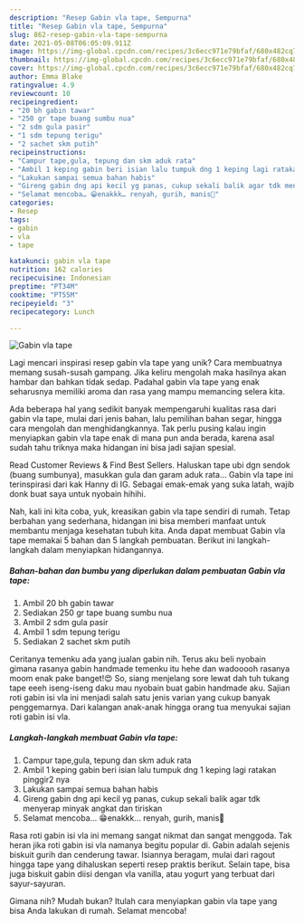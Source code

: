```yaml
---
description: "Resep Gabin vla tape, Sempurna"
title: "Resep Gabin vla tape, Sempurna"
slug: 862-resep-gabin-vla-tape-sempurna
date: 2021-05-08T06:05:09.911Z
image: https://img-global.cpcdn.com/recipes/3c6ecc971e79bfaf/680x482cq70/gabin-vla-tape-foto-resep-utama.jpg
thumbnail: https://img-global.cpcdn.com/recipes/3c6ecc971e79bfaf/680x482cq70/gabin-vla-tape-foto-resep-utama.jpg
cover: https://img-global.cpcdn.com/recipes/3c6ecc971e79bfaf/680x482cq70/gabin-vla-tape-foto-resep-utama.jpg
author: Emma Blake
ratingvalue: 4.9
reviewcount: 10
recipeingredient:
- "20 bh gabin tawar"
- "250 gr tape buang sumbu nua"
- "2 sdm gula pasir"
- "1 sdm tepung terigu"
- "2 sachet skm putih"
recipeinstructions:
- "Campur tape,gula, tepung dan skm aduk rata"
- "Ambil 1 keping gabin beri isian lalu tumpuk dng 1 keping lagi ratakan pinggir2 nya"
- "Lakukan sampai semua bahan habis"
- "Gireng gabin dng api kecil yg panas, cukup sekali balik agar tdk menyerap minyak angkat dan tiriskan"
- "Selamat mencoba… 😁enakkk… renyah, gurih, manis🥰"
categories:
- Resep
tags:
- gabin
- vla
- tape

katakunci: gabin vla tape 
nutrition: 162 calories
recipecuisine: Indonesian
preptime: "PT34M"
cooktime: "PT55M"
recipeyield: "3"
recipecategory: Lunch

---
```



![Gabin vla tape](https://img-global.cpcdn.com/recipes/3c6ecc971e79bfaf/680x482cq70/gabin-vla-tape-foto-resep-utama.jpg)

Lagi mencari inspirasi resep gabin vla tape yang unik? Cara membuatnya memang susah-susah gampang. Jika keliru mengolah maka hasilnya akan hambar dan bahkan tidak sedap. Padahal gabin vla tape yang enak seharusnya memiliki aroma dan rasa yang mampu memancing selera kita.

Ada beberapa hal yang sedikit banyak mempengaruhi kualitas rasa dari gabin vla tape, mulai dari jenis bahan, lalu pemilihan bahan segar, hingga cara mengolah dan menghidangkannya. Tak perlu pusing kalau ingin menyiapkan gabin vla tape enak di mana pun anda berada, karena asal sudah tahu triknya maka hidangan ini bisa jadi sajian spesial.

Read Customer Reviews &amp; Find Best Sellers. Haluskan tape ubi dgn sendok (buang sumbunya), masukkan gula dan garam aduk rata… Gabin vla tape ini terinspirasi dari kak Hanny di IG. Sebagai emak-emak yang suka latah, wajib donk buat saya untuk nyobain hihihi.


Nah, kali ini kita coba, yuk, kreasikan gabin vla tape sendiri di rumah. Tetap berbahan yang sederhana, hidangan ini bisa memberi manfaat untuk membantu menjaga kesehatan tubuh kita. Anda dapat membuat Gabin vla tape memakai 5 bahan dan 5 langkah pembuatan. Berikut ini langkah-langkah dalam menyiapkan hidangannya.

<!--inarticleads1-->

##### Bahan-bahan dan bumbu yang diperlukan dalam pembuatan Gabin vla tape:

1. Ambil 20 bh gabin tawar
1. Sediakan 250 gr tape buang sumbu nua
1. Ambil 2 sdm gula pasir
1. Ambil 1 sdm tepung terigu
1. Sediakan 2 sachet skm putih


Ceritanya temenku ada yang jualan gabin nih. Terus aku beli nyobain gimana rasanya gabin handmade temenku itu hehe dan wadooooh rasanya moom enak pake banget!😍 So, siang menjelang sore lewat dah tuh tukang tape eeeh iseng-iseng daku mau nyobain buat gabin handmade aku. Sajian roti gabin isi vla ini menjadi salah satu jenis varian yang cukup banyak penggemarnya. Dari kalangan anak-anak hingga orang tua menyukai sajian roti gabin isi vla. 

<!--inarticleads2-->

##### Langkah-langkah membuat Gabin vla tape:

1. Campur tape,gula, tepung dan skm aduk rata
1. Ambil 1 keping gabin beri isian lalu tumpuk dng 1 keping lagi ratakan pinggir2 nya
1. Lakukan sampai semua bahan habis
1. Gireng gabin dng api kecil yg panas, cukup sekali balik agar tdk menyerap minyak angkat dan tiriskan
1. Selamat mencoba… 😁enakkk… renyah, gurih, manis🥰


Rasa roti gabin isi vla ini memang sangat nikmat dan sangat menggoda. Tak heran jika roti gabin isi vla namanya begitu popular di. Gabin adalah sejenis biskuit gurih dan cenderung tawar. Isiannya beragam, mulai dari ragout hingga tape yang dihaluskan seperti resep praktis berikut. Selain tape, bisa juga biskuit gabin diisi dengan vla vanilla, atau yogurt yang terbuat dari sayur-sayuran. 

Gimana nih? Mudah bukan? Itulah cara menyiapkan gabin vla tape yang bisa Anda lakukan di rumah. Selamat mencoba!
